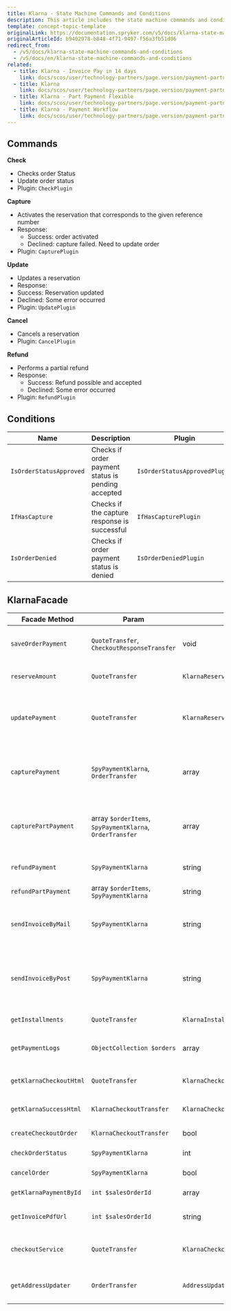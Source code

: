 ```yaml
---
title: Klarna - State Machine Commands and Conditions
description: This article includes the state machine commands and conditions provided by Klarna.
template: concept-topic-template
originalLink: https://documentation.spryker.com/v5/docs/klarna-state-machine-commands-and-conditions
originalArticleId: b9402978-b848-4f71-9497-f56a3fb51d06
redirect_from:
  - /v5/docs/klarna-state-machine-commands-and-conditions
  - /v5/docs/en/klarna-state-machine-commands-and-conditions
related:
  - title: Klarna - Invoice Pay in 14 days
    link: docs/scos/user/technology-partners/page.version/payment-partners/klarna/technical-details-and-howtos/klarna-invoice-pay-in-14-days.html
  - title: Klarna
    link: docs/scos/user/technology-partners/page.version/payment-partners/klarna/klarna.html
  - title: Klarna - Part Payment Flexible
    link: docs/scos/user/technology-partners/page.version/payment-partners/klarna/technical-details-and-howtos/klarna-part-payment-flexible.html
  - title: Klarna - Payment Workflow
    link: docs/scos/user/technology-partners/page.version/payment-partners/klarna/technical-details-and-howtos/klarna-payment-workflow.html
---
```


## Commands

<b>Check</b>

* Checks order Status
* Update order status
* Plugin: `CheckPlugin`

<b>Capture</b>

* Activates the reservation that corresponds to the given reference number
* Response:
  - Success: order activated
  - Declined: capture failed. Need to update order
* Plugin: `CapturePlugin`

<b>Update</b>

* Updates a reservation
* Response:
* Success: Reservation updated
* Declined: Some error occurred
* Plugin: `UpdatePlugin`

<b>Cancel</b>

* Cancels a reservation
* Plugin: `CancelPlugin`

<b>Refund</b>

* Performs a partial refund
* Response:
  - Success: Refund possible and accepted
  - Declined: Some error occurred
* Plugin: `RefundPlugin`

## Conditions

| Name | Description | Plugin |
| --- | --- | --- |
| `IsOrderStatusApproved` | Checks if order payment status is pending accepted | `IsOrderStatusApprovedPlugin` |
| `IfHasCapture` | Checks if the capture response is successful | `IfHasCapturePlugin` |
| `IsOrderDenied` | Checks if order payment status is denied | `IsOrderDeniedPlugin` |

## KlarnaFacade

| Facade Method | Param | Return | Description |
| --- | --- | --- | --- |
| `saveOrderPayment` | `QuoteTransfer`, `CheckoutResponseTransfer` | void | Saves the payment for the submitted order |
| `reserveAmount` | `QuoteTransfer` | `KlarnaReserveAmountResponseTransfer` | Reserves the amount of the purchase |
| `updatePayment` | `QuoteTransfer` | `KlarnaReserveAmountResponseTransfer` | Update the reservation matching the given reservation number |
| `capturePayment` | `SpyPaymentKlarna`, `OrderTransfer` | array | Activate the reservation matching the given reservation number |
| `capturePartPayment` | array `$orderItems`, `SpyPaymentKlarna`, `OrderTransfer` | array | Activate the reservation matching the given reservation number |
| `refundPayment` | `SpyPaymentKlarna` | string | Performs a complete refund |
| `refundPartPayment` | array `$orderItems`, `SpyPaymentKlarna` | string | Performs a partial refund |
| `sendInvoiceByMail` | `SpyPaymentKlarna` | string | Sends an activated invoice to the customer via e-mail |
| `sendInvoiceByPost` | `SpyPaymentKlarna` | string | Requests a postal send-out of an activated invoice to a customer by Klarna |
| `getInstallments` | `QuoteTransfer` | `KlarnaInstallmentResponseTransfer` | Get available Part Payments |
| `getPaymentLogs` | `ObjectCollection $orders` | array | Return all payment logs for submitted orders |
| `getKlarnaCheckoutHtml` | `QuoteTransfer` | `KlarnaCheckoutTransfer` | Return checkout values |
| `getKlarnaSuccessHtml` | `KlarnaCheckoutTransfer` | `KlarnaCheckoutTransfer` | Return success values |
| `createCheckoutOrder` | `KlarnaCheckoutTransfer` | bool | Creates checkout order |
| `checkOrderStatus` | `SpyPaymentKlarna` | int | Return order status |
| `cancelOrder` | `SpyPaymentKlarna` | bool | Cancels payment |
| `getKlarnaPaymentById` | `int $salesOrderId` | array | Return order payment data |
| `getInvoicePdfUrl` | `int $salesOrderId` | string | Return pdf URL from config |
| `checkoutService` | `QuoteTransfer` | `KlarnaCheckoutServiceTransfer` | Perform a checkout service request |
| `getAddressUpdater` | `OrderTransfer` | `AddressUpdater` | Return `AddressUpdater` from the factory |
